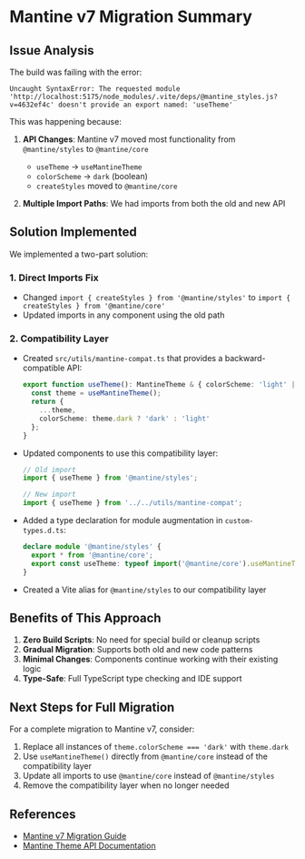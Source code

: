 # Mantine v7 Migration Summary

## Issue Analysis

The build was failing with the error:
```
Uncaught SyntaxError: The requested module 'http://localhost:5175/node_modules/.vite/deps/@mantine_styles.js?v=4632ef4c' doesn't provide an export named: 'useTheme'
```

This was happening because:

1. **API Changes**: Mantine v7 moved most functionality from `@mantine/styles` to `@mantine/core`
   - `useTheme` → `useMantineTheme`
   - `colorScheme` → `dark` (boolean)
   - `createStyles` moved to `@mantine/core`

2. **Multiple Import Paths**: We had imports from both the old and new API

## Solution Implemented

We implemented a two-part solution:

### 1. Direct Imports Fix
- Changed `import { createStyles } from '@mantine/styles'` to `import { createStyles } from '@mantine/core'`
- Updated imports in any component using the old path

### 2. Compatibility Layer
- Created `src/utils/mantine-compat.ts` that provides a backward-compatible API:
  ```typescript
  export function useTheme(): MantineTheme & { colorScheme: 'light' | 'dark' } {
    const theme = useMantineTheme();
    return {
      ...theme,
      colorScheme: theme.dark ? 'dark' : 'light'
    };
  }
  ```

- Updated components to use this compatibility layer:
  ```typescript
  // Old import
  import { useTheme } from '@mantine/styles';
  
  // New import
  import { useTheme } from '../../utils/mantine-compat';
  ```

- Added a type declaration for module augmentation in `custom-types.d.ts`:
  ```typescript
  declare module '@mantine/styles' {
    export * from '@mantine/core';
    export const useTheme: typeof import('@mantine/core').useMantineTheme;
  }
  ```

- Created a Vite alias for `@mantine/styles` to our compatibility layer

## Benefits of This Approach

1. **Zero Build Scripts**: No need for special build or cleanup scripts
2. **Gradual Migration**: Supports both old and new code patterns
3. **Minimal Changes**: Components continue working with their existing logic
4. **Type-Safe**: Full TypeScript type checking and IDE support

## Next Steps for Full Migration

For a complete migration to Mantine v7, consider:

1. Replace all instances of `theme.colorScheme === 'dark'` with `theme.dark`
2. Use `useMantineTheme()` directly from `@mantine/core` instead of the compatibility layer
3. Update all imports to use `@mantine/core` instead of `@mantine/styles`
4. Remove the compatibility layer when no longer needed

## References

- [Mantine v7 Migration Guide](https://mantine.dev/guides/6x-to-7x/)
- [Mantine Theme API Documentation](https://mantine.dev/theming/theme-object/)